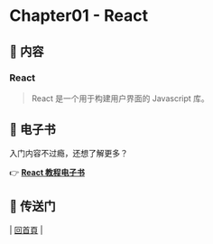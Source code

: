 # Chapter01 - React

## :memo: 内容

### React

> React 是一个用于构建用户界面的 Javascript 库。

## :book: 电子书

入门内容不过瘾，还想了解更多？

​:point_right: [**React 教程电子书**](https://zp1024.gitbooks.io/html-notes/content/)

## :door: 传送门

| [回首頁](https://github.com/zp1024/react-step-by-step/tree/master/docs) |

